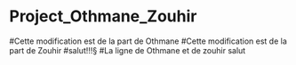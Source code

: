 # Project_Othmane_Zouhir
#Cette modification est de la part de Othmane
#Cette modification est de la part de Zouhir
#salut!!!§
#La ligne de Othmane et de zouhir salut 